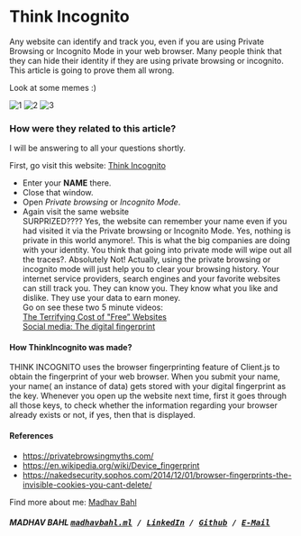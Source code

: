 # Think Incognito
Any website can identify and track you, even if you are using Private Browsing or Incognito Mode in your web browser. Many people think that they can hide their identity if they are using private browsing or incognito. 
This article is going to prove them all wrong.

Look at some memes :)

![1](https://user-images.githubusercontent.com/26179770/33140856-487cf53c-cfd7-11e7-91a3-032aeaf3eaac.jpg)
![2](https://user-images.githubusercontent.com/26179770/33140876-5e91ddce-cfd7-11e7-81f1-5ba5c22237fa.jpg)
![3](https://user-images.githubusercontent.com/26179770/33140878-60460c9e-cfd7-11e7-8e90-616b71c9cf55.jpg)

### How were they related to this article?
I will be answering to all your questions shortly.

First, go visit this website: <a href="https://think-incognito.herokuapp.com/">Think Incognito</a>
  * Enter your **NAME** there.
  * Close that window.
  * Open *Private browsing* or *Incognito Mode*.
  * Again visit the same website<br />
SURPRIZED????
Yes, the website can remember your name even if you had visited it via the Private browsing or Incognito Mode. Yes, nothing is private in this world anymore!. This is what the big companies are doing with your identity. You think that going into private mode will wipe out all the traces?. Absolutely Not! Actually, using the private browsing or incognito mode will just help you to clear your browsing history. Your internet service providers, search engines and your favorite websites can still track you. They can know you. They know what you like and dislike. They use your data to earn money.<br />
Go on see these two 5 minute videos:<br />
<a href="https://www.youtube.com/watch?v=5pFX2P7JLwA">The Terrifying Cost of "Free” Websites</a> <br />
<a href="https://www.youtube.com/watch?v=RpxHpQShVes">Social media: The digital fingerprint</a>

#### How ThinkIncognito was made?
THINK INCOGNITO uses the browser fingerprinting feature of Client.js to obtain the fingerprint of your web browser.
When you submit your name, your name( an instance of data) gets stored with your digital fingerprint as the key.
Whenever you open up the website next time, first it goes through all those keys, to check whether the information regarding your browser already exists or not, if yes, then that is displayed.

#### References
 * https://privatebrowsingmyths.com/
 * https://en.wikipedia.org/wiki/Device_fingerprint
 * https://nakedsecurity.sophos.com/2014/12/01/browser-fingerprints-the-invisible-cookies-you-cant-delete/

Find more about me: <a href="../MyWrites/Myself.md">Madhav Bahl</a> <br />
##### MADHAV BAHL <kbd>[madhavbahl.ml](http://madhavbahl.ml) / [LinkedIn](https://www.linkedin.com/in/madhavbahl/) / [Github](https://www.github.com/MadhavBahlMD) / [E-Mail](mailto:madhavbahl@gmail.com)</kbd>